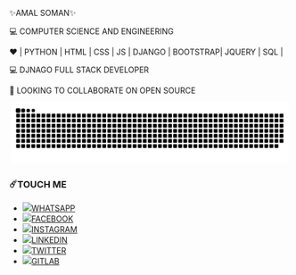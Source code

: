 ✨AMAL SOMAN✨

💻 COMPUTER SCIENCE AND ENGINEERING

❤️ | PYTHON | HTML | CSS | JS | DJANGO | BOOTSTRAP| JQUERY | SQL |

💻 DJNAGO FULL STACK DEVELOPER

👯 LOOKING TO COLLABORATE ON OPEN SOURCE



  
<p align="center">
<img width="500" src="https://raw.githubusercontent.com/Lissy93/Lissy93/master/assets/github-snake.svg" />
</p>

###  ☄️TOUCH ME
* <img src="https://img.icons8.com/clouds/25/000000/whatsapp.png"/>[WHATSAPP](https://wa.me/919526605112/?text=Hi_Amal_Soman..This_is_from_git...!)
* <img src="https://img.icons8.com/clouds/25/000000/facebook-new.png"/>[FACEBOOK](https://m.facebook.com/100006075434635/)
* <img src="https://img.icons8.com/clouds/25/000000/instagram-new--v2.png"/>[INSTAGRAM](https://www.instagram.com/cr_a._zy/)
* <img src="https://img.icons8.com/clouds/25/000000/linkedin.png"/>[LINKEDIN](https://www.linkedin.com/mwlite/in/amal-soman-a01b76245)
* <img src="https://img.icons8.com/clouds/25/undefined/twitter-circled.png"/>[TWITTER](https://mobile.twitter.com/Amal_Soman_)
* <img src="https://img.icons8.com/color/25/000000/gitlab.png"/>[GITLAB](https://gitlab.com/amalsoman04)
